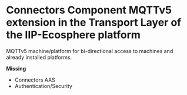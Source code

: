 # Connectors Component MQTTv5 extension in the Transport Layer of the IIP-Ecosphere platform

MQTTv5 machine/platform for bi-directional access to machines and already installed platforms.  

**Missing**
- Connectors AAS 
- Authentication/Security

